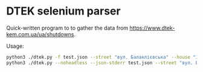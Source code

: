 # DTEK selenium parser

Quick-written program to to gather the data from https://www.dtek-kem.com.ua/ua/shutdowns.

Usage:
``` bash
python3 ./dtek.py -f test.json --street "вул. Балаклієвська" --house "12"
python3 ./dtek.py --noheadless --json-stderr test.json --street "вул. Балаклієвська" --house "12"
```
